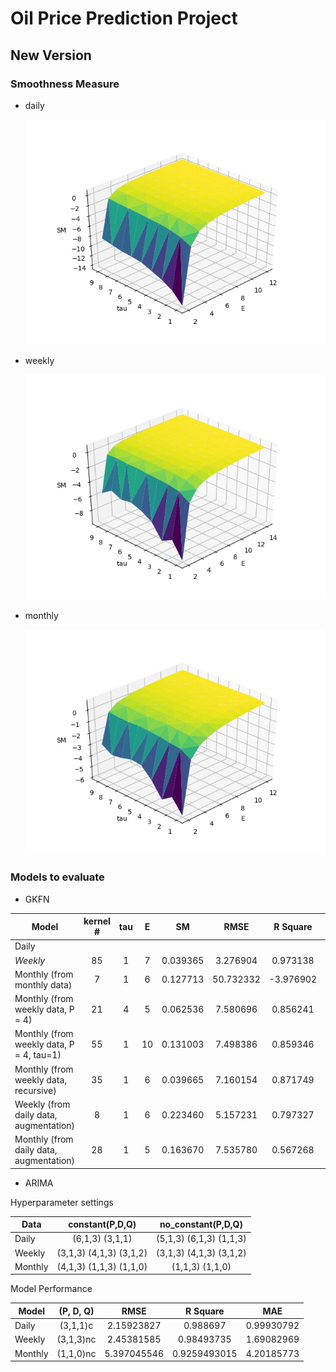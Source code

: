 # Oil Price Prediction Project
## New Version

### Smoothness Measure
- daily
    
    ![daily](./daily/sm_3d.png)
- weekly

    ![weekly](./weekly/sm_3d.png)
- monthly
    
    ![monthly](./monthly/sm_3d.png)
        

### Models to evaluate

-  GKFN

| Model  | kernel # | tau | E | SM |  RMSE | R Square |  MAE |
|---|:---:|:---:|:---:|:---:|:---:|:---:|:---:|
| Daily |  |  |  |  |  |  |  |
| *Weekly* | 85 | 1 | 7 | 0.039365 | 3.276904 | 0.973138 | 2.231803 |
| Monthly (from monthly data) | 7 | 1 | 6 | 0.127713 | 50.732332 | -3.976902 | 36.233607 |
| Monthly (from weekly data, P = 4) | 21 | 4 | 5 | 0.062536 | 7.580696 | 0.856241 | 5.441237 |
| Monthly (from weekly data, P = 4, tau=1) | 55 | 1 | 10 | 0.131003 | 7.498386 | 0.859346 | 5.305326 |
| Monthly (from weekly data, recursive) | 35 | 1 | 6 | 0.039665 | 7.160154 | 0.871749 | 5.282052 | 
| Weekly (from daily data, augmentation) | 8 | 1 | 6 | 0.223460 | 5.157231 | 0.797327 | 3.303789 |
| Monthly (from daily data, augmentation) | 28 | 1 | 5 | 0.163670 | 7.535780  | 0.567268 | 5.051230 |

- ARIMA

Hyperparameter settings

| Data  | constant(P,D,Q) | no_constant(P,D,Q)|
|---|:---:|:---:|
| Daily | (6,1,3) (3,1,1) | (5,1,3) (6,1,3) (1,1,3) |
| Weekly | (3,1,3) (4,1,3) (3,1,2) | (3,1,3) (4,1,3) (3,1,2) | 
| Monthly | (4,1,3) (1,1,3) (1,1,0) | (1,1,3) (1,1,0) |


Model Performance

| Model  | (P, D, Q) | RMSE | R Square |  MAE |
|---|:---:|:---:|:---:|:---:|
| Daily | (3,1,1)c | 2.15923827 | 0.988697 | 0.99930792 |
| Weekly | (3,1,3)nc | 2.45381585 | 0.98493735 | 1.69082969 |
| Monthly | (1,1,0)nc | 5.397045546 | 0.9259493015 | 4.20185773 |
